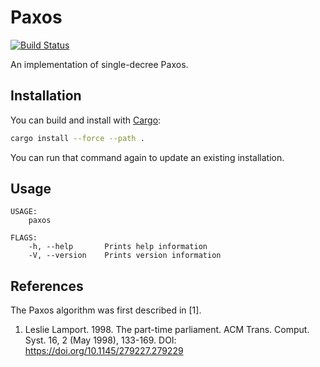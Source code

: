 # Paxos

[![Build Status](https://travis-ci.org/stepchowfun/paxos.svg?branch=master)](https://travis-ci.org/stepchowfun/paxos)

An implementation of single-decree Paxos.

## Installation

You can build and install with [Cargo](https://doc.rust-lang.org/book/second-edition/ch14-04-installing-binaries.html):

```sh
cargo install --force --path .
```

You can run that command again to update an existing installation.

## Usage

```
USAGE:
    paxos

FLAGS:
    -h, --help       Prints help information
    -V, --version    Prints version information
```

## References

The Paxos algorithm was first described in [1].

1. Leslie Lamport. 1998. The part-time parliament. ACM Trans. Comput. Syst. 16, 2 (May 1998), 133-169. DOI: https://doi.org/10.1145/279227.279229
